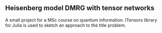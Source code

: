 ## Heisenberg model DMRG with tensor networks
A small project for a MSc course on quantum information. ITensors library for Julia is used to sketch an approach to the title problem.
